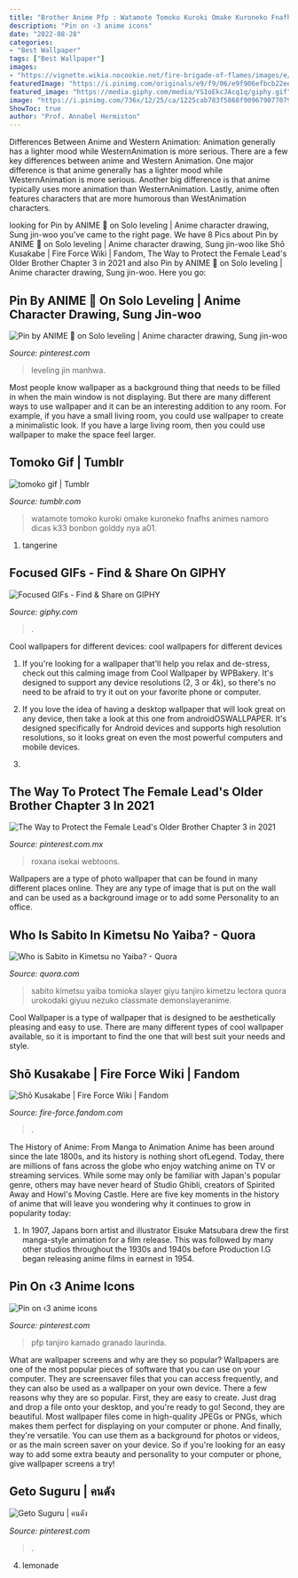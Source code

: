 ```yaml
---
title: "Brother Anime Pfp : Watamote Tomoko Kuroki Omake Kuroneko Fnafhs Animes Namoro Dicas K33 Bonbon Golddy Nya A01"
description: "Pin on ‹3 anime icons"
date: "2022-08-28"
categories:
- "Best Wallpaper"
tags: ["Best Wallpaper"]
images:
- "https://vignette.wikia.nocookie.net/fire-brigade-of-flames/images/e/e0/Shō.png/revision/latest?cb=20191214152546"
featuredImage: "https://i.pinimg.com/originals/e9/f9/06/e9f906efbcb22ee137a50d7c16fbb6ba.jpg"
featured_image: "https://media.giphy.com/media/YS1oEkcJAcq1q/giphy.gif"
image: "https://i.pinimg.com/736x/12/25/ca/1225cab783f5868f90967907707912b2.jpg"
ShowToc: true
author: "Prof. Annabel Hermiston"
---
```



Differences Between Anime and Western Animation: Animation generally has a lighter mood while WesternAnimation is more serious.
There are a few key differences between anime and Western Animation. One major difference is that anime generally has a lighter mood while WesternAnimation is more serious. Another big difference is that anime typically uses more animation than WesternAnimation. Lastly, anime often features characters that are more humorous than WestAnimation characters.

	

		
looking for Pin by ANIME 🖤 on Solo leveling | Anime character drawing, Sung jin-woo you've came to the right page. We have 8 Pics about Pin by ANIME 🖤 on Solo leveling | Anime character drawing, Sung jin-woo like Shō Kusakabe | Fire Force Wiki | Fandom, The Way to Protect the Female Lead&#039;s Older Brother Chapter 3 in 2021 and also Pin by ANIME 🖤 on Solo leveling | Anime character drawing, Sung jin-woo. Here you go:
		
    
## Pin By ANIME 🖤 On Solo Leveling | Anime Character Drawing, Sung Jin-woo

<img loading=lazy src="https://i.pinimg.com/736x/c9/82/a8/c982a8f54b7792c8cb48ef63b7c64e09.jpg" onerror="this.onerror=null;this.src='https://tse1.mm.bing.net/th?id=OIP.cF54MhQQ9jx8w2bHCEj0rwHaKx&amp;pid=15.1';" alt="Pin by ANIME 🖤 on Solo leveling | Anime character drawing, Sung jin-woo">

_Source: pinterest.com_

>leveling jin manhwa. 

	

Most people know wallpaper as a background thing that needs to be filled in when the main window is not displaying. But there are many different ways to use wallpaper and it can be an interesting addition to any room. For example, if you have a small living room, you could use wallpaper to create a minimalistic look. If you have a large living room, then you could use wallpaper to make the space feel larger.

    
## Tomoko Gif | Tumblr

<img loading=lazy src="https://66.media.tumblr.com/2449cf6c21820e215c8fc034f8d02003/tumblr_osa7rsc2xS1sb5ftro1_500.gifv" onerror="this.onerror=null;this.src='https://tse4.mm.bing.net/th?id=OIP.j_Ma4QAB5rtcCyvVmOp0ywHaEK&amp;pid=15.1';" alt="tomoko gif | Tumblr">

_Source: tumblr.com_

>watamote tomoko kuroki omake kuroneko fnafhs animes namoro dicas k33 bonbon golddy nya a01. 

	

1. tangerine 

    
## Focused GIFs - Find &amp; Share On GIPHY

<img loading=lazy src="https://media.giphy.com/media/YS1oEkcJAcq1q/giphy.gif" onerror="this.onerror=null;this.src='https://tse3.mm.bing.net/th?id=OIP.CfcSKUTnTf9K4gK2VLWVkgHaEM&amp;pid=15.1';" alt="Focused GIFs - Find &amp; Share on GIPHY">

_Source: giphy.com_

>. 

	

Cool wallpapers for different devices:
cool wallpapers for different devices 

1. If you're looking for a wallpaper that'll help you relax and de-stress, check out this calming image from Cool Wallpaper by WPBakery. It's designed to support any device resolutions (2, 3 or 4k), so there's no need to be afraid to try it out on your favorite phone or computer.

2. If you love the idea of having a desktop wallpaper that will look great on any device, then take a look at this one from androidOSWALLPAPER. It's designed specifically for Android devices and supports high resolution resolutions, so it looks great on even the most powerful computers and mobile devices.

3.

    
## The Way To Protect The Female Lead&#039;s Older Brother Chapter 3 In 2021

<img loading=lazy src="https://i.pinimg.com/originals/e9/f9/06/e9f906efbcb22ee137a50d7c16fbb6ba.jpg" onerror="this.onerror=null;this.src='https://tse1.mm.bing.net/th?id=OIP.HKdtrYQCjAfbuUQZCLwzfQHaLi&amp;pid=15.1';" alt="The Way to Protect the Female Lead&#039;s Older Brother Chapter 3 in 2021">

_Source: pinterest.com.mx_

>roxana isekai webtoons. 

	



Wallpapers are a type of photo wallpaper that can be found in many different places online. They are any type of image that is put on the wall and can be used as a background image or to add some Personality to an office.

    
## Who Is Sabito In Kimetsu No Yaiba? - Quora

<img loading=lazy src="https://qph.fs.quoracdn.net/main-qimg-9f594107d1fc4a6d08321e4a744c9f23" onerror="this.onerror=null;this.src='https://tse1.mm.bing.net/th?id=OIP.05RGtbVrzGmfX50kdYvXVgHaGt&amp;pid=15.1';" alt="Who is Sabito in Kimetsu no Yaiba? - Quora">

_Source: quora.com_

>sabito kimetsu yaiba tomioka slayer giyu tanjiro kimetzu lectora quora urokodaki giyuu nezuko classmate demonslayeranime. 

	

Cool Wallpaper is a type of wallpaper that is designed to be aesthetically pleasing and easy to use. There are many different types of cool wallpaper available, so it is important to find the one that will best suit your needs and style.

    
## Shō Kusakabe | Fire Force Wiki | Fandom

<img loading=lazy src="https://vignette.wikia.nocookie.net/fire-brigade-of-flames/images/e/e0/Shō.png/revision/latest?cb=20191214152546" onerror="this.onerror=null;this.src='https://tse2.mm.bing.net/th?id=OIP.lxuOlQ4jiuMkxuISqOX-IQHaHa&amp;pid=15.1';" alt="Shō Kusakabe | Fire Force Wiki | Fandom">

_Source: fire-force.fandom.com_

>. 

	

The History of Anime: From Manga to Animation
Anime has been around since the late 1800s, and its history is nothing short ofLegend. Today, there are millions of fans across the globe who enjoy watching anime on TV or streaming services. While some may only be familiar with Japan's popular genre, others may have never heard of Studio Ghibli, creators of Spirited Away and Howl's Moving Castle. Here are five key moments in the history of anime that will leave you wondering why it continues to grow in popularity today:
1) In 1907, Japans born artist and illustrator Eisuke Matsubara drew the first manga-style animation for a film release. This was followed by many other studios throughout the 1930s and 1940s before Production I.G began releasing anime films in earnest in 1954.

    
## Pin On ‹3 Anime Icons

<img loading=lazy src="https://i.pinimg.com/736x/12/25/ca/1225cab783f5868f90967907707912b2.jpg" onerror="this.onerror=null;this.src='https://tse4.mm.bing.net/th?id=OIP.IGav9zF48ZD7jG71fmzXdQAAAA&amp;pid=15.1';" alt="Pin on ‹3 anime icons">

_Source: pinterest.com_

>pfp tanjiro kamado granado laurinda. 

	

What are wallpaper screens and why are they so popular?
Wallpapers are one of the most popular pieces of software that you can use on your computer. They are screensaver files that you can access frequently, and they can also be used as a wallpaper on your own device. There a few reasons why they are so popular. First, they are easy to create. Just drag and drop a file onto your desktop, and you're ready to go! Second, they are beautiful. Most wallpaper files come in high-quality JPEGs or PNGs, which makes them perfect for displaying on your computer or phone. And finally, they're versatile. You can use them as a background for photos or videos, or as the main screen saver on your device. So if you're looking for an easy way to add some extra beauty and personality to your computer or phone, give wallpaper screens a try!

    
## Geto Suguru | คนดัง

<img loading=lazy src="https://i.pinimg.com/736x/0b/33/a2/0b33a2879dacc1ca2cee1d6a95b77580.jpg" onerror="this.onerror=null;this.src='https://tse4.mm.bing.net/th?id=OIP.0PP8sPG4SMrsYS2imdX0NwHaHZ&amp;pid=15.1';" alt="Geto Suguru | คนดัง">

_Source: pinterest.com_

>. 

	

4. lemonade 

